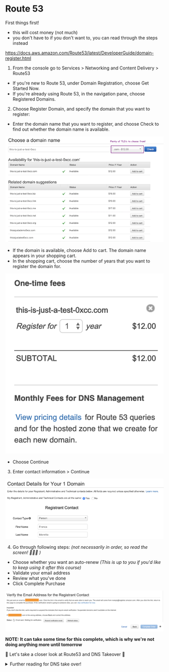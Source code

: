 # Route 53
First things first!
- this will cost money (not much)
- you don't have to if you don't want to, you can read through the steps instead

https://docs.aws.amazon.com/Route53/latest/DeveloperGuide/domain-register.html

1. From the console go to Services > Networking and Content Delivery > Route53
  - If you're new to Route 53, under Domain Registration, choose Get Started Now.
  - If you're already using Route 53, in the navigation pane, choose Registered Domains.

2. Choose Register Domain, and specify the domain that you want to register:
  - Enter the domain name that you want to register, and choose Check to find out whether the domain name is available.

  ![Search Domain](images/search-domain.png)

  - If the domain is available, choose Add to cart. The domain name appears in your shopping cart.
  - In the shopping cart, choose the number of years that you want to register the domain for.

  ![Domain Years](images/duration-domain.png)


  - Choose Continue

3. Enter contact information > Continue

  ![Contact Details](images/domain-contact-information.png)


4. Go through following steps:
*(not necessarily in order, so read the screen! 👩🏽‍💻 )*
  - Choose whether you want an auto-renew *(This is up to you if you'd like to keep using it after this course)*
  - Validate your email address
  - Review what you've done
  - Click Complete Purchase

  ![Email Verification](images/verify-email-domain.png)


__NOTE: It can take some time for this complete, which is why we're not doing anything more until tomorrow__

🛑 Let's take a closer look at Route53 and DNS Takeover 🛑


<details><summary>Further reading for DNS take over!</summary><p>
These are things that helped me understand the topic further, hope they help you too.

[Basics (beginner friendly-ish)](https://0xpatrik.com/subdomain-takeover-basics/)

[Subdomain takeover](https://www.hackerone.com/blog/Guide-Subdomain-Takeovers)

[NS takeover](https://0xpatrik.com/subdomain-takeover-ns/)

[Detailed write-up](https://thehackerblog.com/the-orphaned-internet-taking-over-120k-domains-via-a-dns-vulnerability-in-aws-google-cloud-rackspace-and-digital-ocean/)

</p></details>